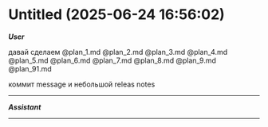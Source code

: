 <!-- Generated by SpecStory -->

# Untitled (2025-06-24 16:56:02)

_**User**_

давай сделаем @plan_1.md @plan_2.md @plan_3.md @plan_4.md @plan_5.md @plan_6.md @plan_7.md @plan_8.md @plan_9.md @plan_91.md 

коммит message и небольшой releas notes

---

_**Assistant**_



---

